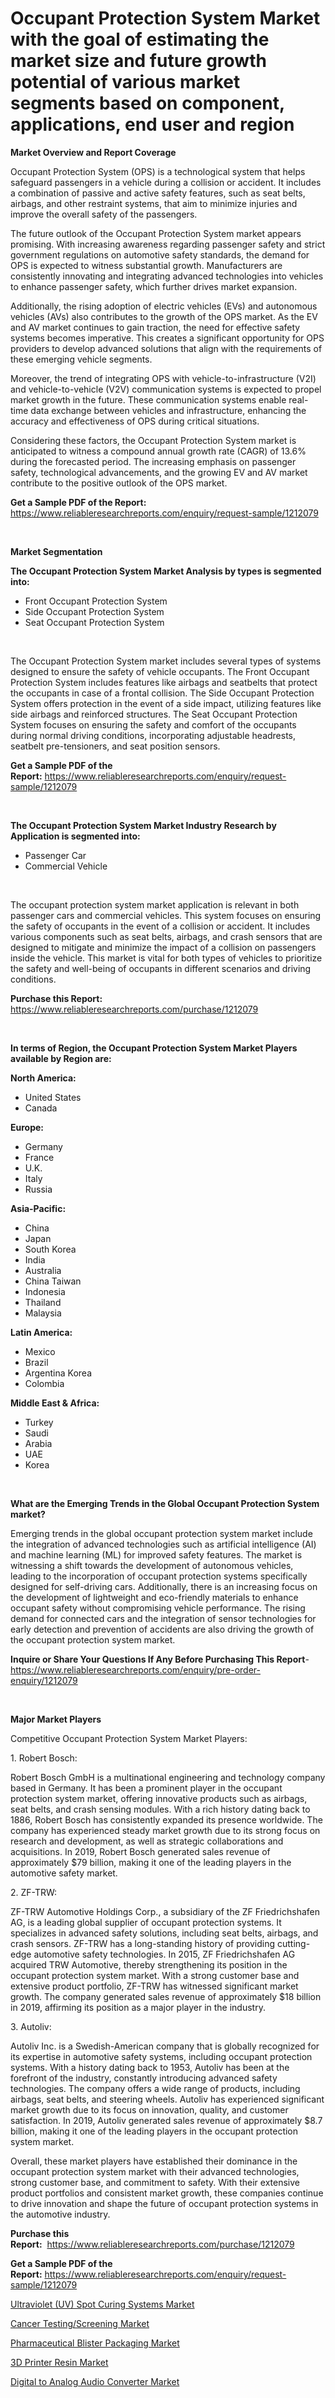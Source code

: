 <p><h1>Occupant Protection System Market with the goal of estimating the market size and future growth potential of various market segments based on component, applications, end user and region</h1></p><p><strong>Market Overview and Report Coverage</strong></p>
<p><p>Occupant Protection System (OPS) is a technological system that helps safeguard passengers in a vehicle during a collision or accident. It includes a combination of passive and active safety features, such as seat belts, airbags, and other restraint systems, that aim to minimize injuries and improve the overall safety of the passengers.</p><p>The future outlook of the Occupant Protection System market appears promising. With increasing awareness regarding passenger safety and strict government regulations on automotive safety standards, the demand for OPS is expected to witness substantial growth. Manufacturers are consistently innovating and integrating advanced technologies into vehicles to enhance passenger safety, which further drives market expansion.</p><p>Additionally, the rising adoption of electric vehicles (EVs) and autonomous vehicles (AVs) also contributes to the growth of the OPS market. As the EV and AV market continues to gain traction, the need for effective safety systems becomes imperative. This creates a significant opportunity for OPS providers to develop advanced solutions that align with the requirements of these emerging vehicle segments.</p><p>Moreover, the trend of integrating OPS with vehicle-to-infrastructure (V2I) and vehicle-to-vehicle (V2V) communication systems is expected to propel market growth in the future. These communication systems enable real-time data exchange between vehicles and infrastructure, enhancing the accuracy and effectiveness of OPS during critical situations.</p><p>Considering these factors, the Occupant Protection System market is anticipated to witness a compound annual growth rate (CAGR) of 13.6% during the forecasted period. The increasing emphasis on passenger safety, technological advancements, and the growing EV and AV market contribute to the positive outlook of the OPS market.</p></p>
<p><strong>Get a Sample PDF of the Report:</strong> <a href="https://www.reliableresearchreports.com/enquiry/request-sample/1212079">https://www.reliableresearchreports.com/enquiry/request-sample/1212079</a></p>
<p>&nbsp;</p>
<p><strong>Market Segmentation</strong></p>
<p><strong>The Occupant Protection System Market Analysis by types is segmented into:</strong></p>
<p><ul><li>Front Occupant Protection System</li><li>Side Occupant Protection System</li><li>Seat Occupant Protection System</li></ul></p>
<p>&nbsp;</p>
<p><p>The Occupant Protection System market includes several types of systems designed to ensure the safety of vehicle occupants. The Front Occupant Protection System includes features like airbags and seatbelts that protect the occupants in case of a frontal collision. The Side Occupant Protection System offers protection in the event of a side impact, utilizing features like side airbags and reinforced structures. The Seat Occupant Protection System focuses on ensuring the safety and comfort of the occupants during normal driving conditions, incorporating adjustable headrests, seatbelt pre-tensioners, and seat position sensors.</p></p>
<p><strong>Get a Sample PDF of the Report:</strong>&nbsp;<a href="https://www.reliableresearchreports.com/enquiry/request-sample/1212079">https://www.reliableresearchreports.com/enquiry/request-sample/1212079</a></p>
<p>&nbsp;</p>
<p><strong>The Occupant Protection System Market Industry Research by Application is segmented into:</strong></p>
<p><ul><li>Passenger Car</li><li>Commercial Vehicle</li></ul></p>
<p>&nbsp;</p>
<p><p>The occupant protection system market application is relevant in both passenger cars and commercial vehicles. This system focuses on ensuring the safety of occupants in the event of a collision or accident. It includes various components such as seat belts, airbags, and crash sensors that are designed to mitigate and minimize the impact of a collision on passengers inside the vehicle. This market is vital for both types of vehicles to prioritize the safety and well-being of occupants in different scenarios and driving conditions.</p></p>
<p><strong>Purchase this Report:</strong>&nbsp; <a href="https://www.reliableresearchreports.com/purchase/1212079">https://www.reliableresearchreports.com/purchase/1212079</a></p>
<p>&nbsp;</p>
<p><strong>In terms of Region, the Occupant Protection System Market Players available by Region are:</strong></p>
<p>
    <p> <strong> North America: </strong>
        <ul>
            <li>United States</li>
            <li>Canada</li>
        </ul>
        </p> 
    <p> <strong> Europe: </strong>
        <ul>
            <li>Germany</li>
            <li>France</li>
            <li>U.K.</li>
            <li>Italy</li>
            <li>Russia</li>
        </ul>
        </p> 
    <p> <strong> Asia-Pacific: </strong>
        <ul>
            <li>China</li>
            <li>Japan</li>
            <li>South Korea</li>
            <li>India</li>
            <li>Australia</li>
            <li>China Taiwan</li>
            <li>Indonesia</li>
            <li>Thailand</li>
            <li>Malaysia</li>
        </ul>
        </p> 
    <p> <strong> Latin America: </strong>
        <ul>
            <li>Mexico</li>
            <li>Brazil</li>
            <li>Argentina Korea</li>
            <li>Colombia</li>
        </ul>
        </p> 
    <p> <strong> Middle East & Africa: </strong>
        <ul>
            <li>Turkey</li>
            <li>Saudi</li>
            <li>Arabia</li>
            <li>UAE</li>
            <li>Korea</li>
        </ul>
    </p>
    </p>
<p>&nbsp;</p>
<p><strong>What are the Emerging Trends in the Global Occupant Protection System market?</strong></p>
<p><p>Emerging trends in the global occupant protection system market include the integration of advanced technologies such as artificial intelligence (AI) and machine learning (ML) for improved safety features. The market is witnessing a shift towards the development of autonomous vehicles, leading to the incorporation of occupant protection systems specifically designed for self-driving cars. Additionally, there is an increasing focus on the development of lightweight and eco-friendly materials to enhance occupant safety without compromising vehicle performance. The rising demand for connected cars and the integration of sensor technologies for early detection and prevention of accidents are also driving the growth of the occupant protection system market.</p></p>
<p><strong>Inquire or Share Your Questions If Any Before Purchasing This Report</strong>- <a href="https://www.reliableresearchreports.com/enquiry/pre-order-enquiry/1212079">https://www.reliableresearchreports.com/enquiry/pre-order-enquiry/1212079</a></p>
<p>&nbsp;</p>
<p><strong>Major Market Players</strong></p>
<p><p>Competitive Occupant Protection System Market Players:</p><p>1. Robert Bosch:</p><p>Robert Bosch GmbH is a multinational engineering and technology company based in Germany. It has been a prominent player in the occupant protection system market, offering innovative products such as airbags, seat belts, and crash sensing modules. With a rich history dating back to 1886, Robert Bosch has consistently expanded its presence worldwide. The company has experienced steady market growth due to its strong focus on research and development, as well as strategic collaborations and acquisitions. In 2019, Robert Bosch generated sales revenue of approximately $79 billion, making it one of the leading players in the automotive safety market.</p><p>2. ZF-TRW:</p><p>ZF-TRW Automotive Holdings Corp., a subsidiary of the ZF Friedrichshafen AG, is a leading global supplier of occupant protection systems. It specializes in advanced safety solutions, including seat belts, airbags, and crash sensors. ZF-TRW has a long-standing history of providing cutting-edge automotive safety technologies. In 2015, ZF Friedrichshafen AG acquired TRW Automotive, thereby strengthening its position in the occupant protection system market. With a strong customer base and extensive product portfolio, ZF-TRW has witnessed significant market growth. The company generated sales revenue of approximately $18 billion in 2019, affirming its position as a major player in the industry.</p><p>3. Autoliv:</p><p>Autoliv Inc. is a Swedish-American company that is globally recognized for its expertise in automotive safety systems, including occupant protection systems. With a history dating back to 1953, Autoliv has been at the forefront of the industry, constantly introducing advanced safety technologies. The company offers a wide range of products, including airbags, seat belts, and steering wheels. Autoliv has experienced significant market growth due to its focus on innovation, quality, and customer satisfaction. In 2019, Autoliv generated sales revenue of approximately $8.7 billion, making it one of the leading players in the occupant protection system market.</p><p>Overall, these market players have established their dominance in the occupant protection system market with their advanced technologies, strong customer base, and commitment to safety. With their extensive product portfolios and consistent market growth, these companies continue to drive innovation and shape the future of occupant protection systems in the automotive industry.</p></p>
<p><strong>Purchase this Report:</strong>&nbsp;&nbsp;<a href="https://www.reliableresearchreports.com/purchase/1212079">https://www.reliableresearchreports.com/purchase/1212079</a></p>
<p></p>
<p><strong>Get a Sample PDF of the Report:</strong>&nbsp;<a href="https://www.reliableresearchreports.com/enquiry/request-sample/1212079">https://www.reliableresearchreports.com/enquiry/request-sample/1212079</a></p>
<p><p><a href="https://github.com/kipkeeva/Market-Research-Report-List-1/blob/main/ultraviolet-uv-spot-curing-systems-market.md">Ultraviolet (UV) Spot Curing Systems Market</a></p><p><a href="https://www.linkedin.com/pulse/cancer-testingscreening-market-size-2023-2030-global-industrial-qp2oc/">Cancer Testing/Screening Market</a></p><p><a href="https://www.linkedin.com/pulse/pharmaceutical-blister-packaging-market-insights-players-opmlc/">Pharmaceutical Blister Packaging Market</a></p><p><a href="https://medium.com/@kaelapaucek/3d-printer-resin-market-size-growth-forecast-2023-2030-c16b5185c921">3D Printer Resin Market</a></p><p><a href="https://medium.com/@isomgleason/digital-to-analog-audio-converter-market-size-growth-forecast-2023-2030-188daefb52aa">Digital to Analog Audio Converter Market</a></p></p>
